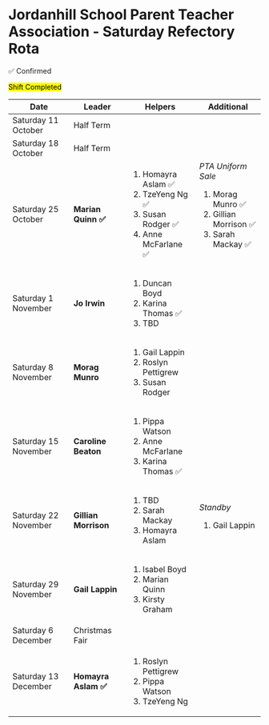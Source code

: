 # Jordanhill School Parent Teacher Association - Saturday Refectory Rota

✅ Confirmed

<mark>Shift Completed</mark>

| Date           | Leader        | Helpers                             | Additional |
|----------------|--------------|-------------------------------------|-----|
| Saturday 11 October | Half Term | 
| Saturday 18 October | Half Term | 
| Saturday 25 October | **Marian Quinn ✅** | <ol><li>Homayra Aslam ✅</li><li>TzeYeng Ng ✅</li><li>Susan Rodger ✅</li><li>Anne McFarlane ✅</li></ol> | _PTA Uniform Sale_<ol><li>Morag Munro ✅</li><li>Gillian Morrison ✅</li><li>Sarah Mackay ✅</li></ol><br/>|
| Saturday 1 November | **Jo Irwin** | <ol><li>Duncan Boyd</li><li>Karina Thomas  ✅</li><li>TBD</li></ol> | |
| Saturday 8 November | **Morag Munro** | <ol><li>Gail Lappin</li><li>Roslyn Pettigrew</li><li>Susan Rodger</li></ol> | |
| Saturday 15 November | **Caroline Beaton** | <ol><li>Pippa Watson</li><li>Anne McFarlane</li><li>Karina Thomas  ✅</li></ol> | |
| Saturday 22 November | **Gillian Morrison** | <ol><li>TBD</li><li>Sarah Mackay</li><li>Homayra Aslam</li></ol> | _Standby_ <ol><li>Gail Lappin</li></ol> |
| Saturday 29 November | **Gail Lappin** | <ol><li>Isabel Boyd</li><li>Marian Quinn</li><li>Kirsty Graham</li></ol> | |
| Saturday 6 December | Christmas Fair |
| Saturday 13 December | **Homayra Aslam  ✅** | <ol><li>Roslyn Pettigrew</li><li>Pippa Watson</li><li>TzeYeng Ng</li></ol> | |


